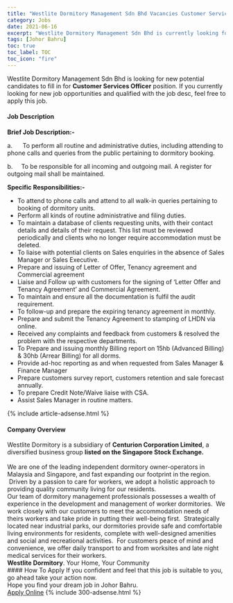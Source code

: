 ```yaml
---
title: "Westlite Dormitory Management Sdn Bhd Vacancies Customer Services Officer" 
category: Jobs 
date: 2021-06-16 
excerpt: "Westlite Dormitory Management Sdn Bhd is currently looking for suitable person to fill in the Customer Services Officer which based in Johor Bahru" 
tags: [Johor Bahru] 
toc: true 
toc_label: TOC 
toc_icon: "fire" 
--- 
```


<p>Westlite Dormitory Management Sdn Bhd is looking for new potential candidates to fill in for <b>Customer Services Officer</b> position. If you currently looking for new job opportunities and qualified with the job desc, feel free to apply this job.
</p><div><div><h4>Job Description</h4></div><div><div><span><div><p><strong>Brief Job Description:-</strong></p><p>a.&#160;&#160;&#160;&#160;&#160;&#160;To perform all routine and administrative duties, including attending to phone calls and queries from the public pertaining to dormitory booking.</p><p>b.&#160;&#160;&#160;&#160;&#160;To be responsible for all incoming and outgoing mail. A register for outgoing mail shall be maintained.</p><p><strong>Specific Responsibilities:-</strong></p><ul><li>To attend to phone calls and attend to all walk-in queries pertaining to booking of dormitory units.</li><li>Perform all kinds of routine administrative and filing duties.</li><li>To maintain a database of clients requesting units, with their contact details and details of their request. This list must be reviewed periodically and clients who no longer require accommodation must be deleted.</li><li>To liaise with potential clients on Sales enquiries in the absence of Sales Manager or Sales Executive.</li><li>Prepare and issuing of Letter of Offer, Tenancy agreement and Commercial agreement</li><li>Liaise and Follow up with customers for the signing of &#8216;Letter Offer and Tenancy Agreement&#8217; and Commercial Agreement.</li><li>To maintain and ensure all the documentation is fulfil the audit requirement.</li><li>To follow-up and prepare the expiring tenancy agreement in monthly.</li><li>Prepare and submit the Tenancy Agreement to stamping of LHDN via online.</li><li>Received any complaints and feedback from customers &amp; resolved the problem with the respective departments.&#160;</li><li>To Prepare and issuing monthly Billing report on 15hb (Advanced Billing) &amp; 30hb (Arrear Billing) for all dorms.</li><li>Provide ad-hoc reporting as and when requested from Sales Manager &amp; Finance Manager</li><li>Prepare customers survey report, customers retention and sale forecast annually.</li><li>To prepare Credit Note/Waive liaise with CSA.&#160;</li><li>Assist Sales Manager in routine matters.&#160;&#160;&#160;&#160;&#160;</li></ul></div></span></div></div></div> 
{% include article-adsense.html %} 
<div><div><h4>Company Overview</h4></div><div><div><span><div><div>Westlite Dormitory is a subsidiary of <strong>Centurion Corporation Limited</strong>, a diversified business group <strong>listed on the Singapore Stock Exchange.&#160;</strong></div>
<div><br>
We are one of the leading independent dormitory owner-operators in Malaysia and Singapore, and fast expanding our footprint in the region. &#160;Driven by a passion to care for workers, we adopt a holistic approach to providing quality community living for our residents.</div>
<div>Our team of dormitory management professionals possesses a wealth of experience in the development and management of worker dormitories. &#160;We work closely with&#160;our customers&#160;to meet the accommodation needs of theirs workers and take pride in putting their well-being first. &#160;Strategically located near industrial parks, our dormitories provide safe and comfortable living environments for residents, complete with well-designed amenities and social and recreational activities. &#160;For customers peace of mind and convenience, we offer daily transport to and from worksites and late night medical services for&#160;their workers.</div>
<div><strong>Westlite Dormitory</strong>. Your Home, Your Community&#160;</div></div></span></div></div></div> 
#### How To Apply 
If you confident and feel that this job is suitable to you, go ahead take your action now. <br/> 
Hope you find your dream job in Johor Bahru. <br/> 
<a href="https://www.jobstreet.com.my/en/job/customer-services-officer-4592359?jobId=jobstreet-my-job-4592359&" class="btn btn--info" target="_blank" rel="nofollow noopenner">Apply Online</a> 
{% include 300-adsense.html %} 